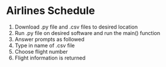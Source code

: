 # Airlines Schedule
1. Download .py file and .csv files to desired location
2. Run .py file on desired software and run the main() function
3. Answer prompts as followed
4. Type in name of .csv file
5. Choose flight number
6. Flight information is returned
